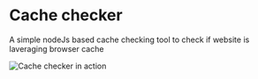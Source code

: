 # Cache checker

A simple nodeJs based cache checking tool to check if website is laveraging browser cache 

![Cache checker in action](https://i.ibb.co/n1F9Rfn/cache-checker-node2.gif)
